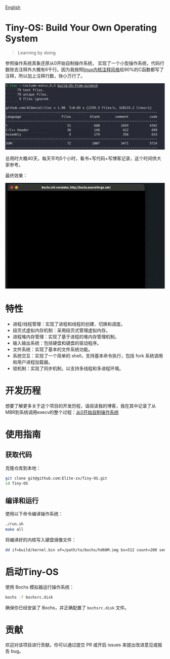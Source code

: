 [English](./README-en.md)
# Tiny-OS: Build Your Own Operating System
> Learning by doing

参照操作系统真象还原从0开始自制操作系统， 实现了一个小型操作系统，代码行数除去注释外大概有6千行。因为我按照[linux内核注释风格](https://www.kernel.org/doc/html/latest/doc-guide/kernel-doc.html)给90%的C函数都写了注释，所以加上注释行数，快小万行了。

![Pasted image 20231216115142](image/Pasted%20image%2020231216115142.png)

总用时大概40天，每天平均5个小时，看书+写代码+写博客记录，这个时间供大家参考。

最终效果：

![display](image/display.gif)

# 特性
- 进程/线程管理：实现了进程和线程的创建、切换和调度。
- 段页式虚拟内存机制：采用段页式管理虚拟内存。
- 进程堆内存管理：实现了基于进程的堆内存管理机制。
- 输入输出系统：包括硬盘和键盘的驱动程序。
- 文件系统：实现了基本的文件系统功能。
- 系统交互：实现了一个简单的 shell，支持基本命令执行，包括 fork 系统调用和用户进程加载器。
- 锁机制：实现了同步机制，以支持多线程和多进程环境。
# 开发历程
想要了解更多关于这个项目的开发历程，请阅读我的博客，我在其中记录了从MBR到系统调用execv的整个过程：[从0开始自制操作系统](https://zhuanlan.zhihu.com/p/674860781)
# 使用指南

## 获取代码
克隆仓库到本地：
```zsh
git clone git@github.com:Elite-zx/Tiny-OS.git
cd Tiny-OS
```
## 编译和运行
使用以下命令编译操作系统：
```zsh
./run.sh
make all
```

将编译好的内核写入硬盘镜像文件：

```zsh
dd if=build/kernel.bin of=/path/to/bochs/hd60M.img bs=512 count=200 seek=9 conv=notrunc
```

# 启动Tiny-OS
使用 Bochs 模拟器运行操作系统：
```zsh
bochs -f bochsrc.disk
```

确保你已经安装了 Bochs，并正确配置了 `bochsrc.disk` 文件。

# 贡献
欢迎对该项目进行贡献。你可以通过提交 PR 或开启 issues 来提出改进意见或报告 bug。
